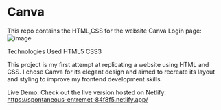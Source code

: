 # Canva
This repo contains the HTML,CSS for the  website Canva Login page:
![image](https://github.com/Dhileepguru/Canva/assets/141471079/03fd6add-5a9c-459c-a1a4-b17a1e0c7023)

Technologies Used
HTML5
CSS3

This project is my first attempt at replicating a website using HTML and CSS. I chose Canva for its elegant design and aimed to recreate its layout and styling to improve my frontend development skills.

Live Demo:
Check out the live version hosted on Netlify: https://spontaneous-entremet-84f8f5.netlify.app/
